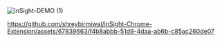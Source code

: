 
![inSight-DEMO (1)](https://github.com/shreybirmiwal/inSight-Chrome-Extension/assets/67839663/bc1e69a2-af46-485d-a099-6cd446948366)

https://github.com/shreybirmiwal/inSight-Chrome-Extension/assets/67839663/f4b8abbb-51d9-4daa-ab6b-c85ac260de07

